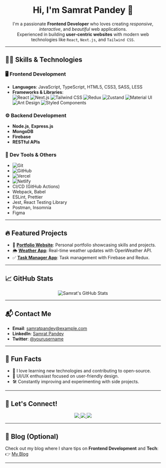 <h1 align="center">Hi, I'm Samrat Pandey 👋</h1>

<p align="center">
  I'm a passionate <strong>Frontend Developer</strong> who loves creating <em>responsive</em>, <em>interactive</em>, and <em>beautiful</em> web applications.<br/>
  Experienced in building <strong>user-centric websites</strong> with modern web technologies like <code>React</code>, <code>Next.js</code>, and <code>Tailwind CSS</code>.
</p>

---

## 🧑‍💻 Skills & Technologies

### 🖥️ Frontend Development
- **Languages**: JavaScript, TypeScript, HTML5, CSS3, SASS, LESS  
- **Frameworks & Libraries**:  
  ![React](https://img.shields.io/badge/-React-61DAFB?style=flat-square&logo=react&logoColor=black) 
  ![Next.js](https://img.shields.io/badge/-Next.js-000?style=flat-square&logo=nextdotjs) 
  ![Tailwind CSS](https://img.shields.io/badge/-Tailwind%20CSS-38B2AC?style=flat-square&logo=tailwind-css&logoColor=white)
  ![Redux](https://img.shields.io/badge/-Redux-764ABC?style=flat-square&logo=redux)
  ![Zustand](https://img.shields.io/badge/-Zustand-black?style=flat-square)
  ![Material UI](https://img.shields.io/badge/-MUI-007FFF?style=flat-square&logo=mui&logoColor=white)
  ![Ant Design](https://img.shields.io/badge/-AntDesign-0170FE?style=flat-square&logo=antdesign&logoColor=white)
  ![Styled Components](https://img.shields.io/badge/-Styled--Components-db7093?style=flat-square&logo=styled-components&logoColor=white)

### ⚙️ Backend Development
- **Node.js**, **Express.js**
- **MongoDB**
- **Firebase**
- **RESTful APIs**

### 🧰 Dev Tools & Others
- ![Git](https://img.shields.io/badge/-Git-F05032?style=flat-square&logo=git&logoColor=white)
- ![GitHub](https://img.shields.io/badge/-GitHub-181717?style=flat-square&logo=github)
- ![Vercel](https://img.shields.io/badge/-Vercel-000?style=flat-square&logo=vercel&logoColor=white)
- ![Netlify](https://img.shields.io/badge/-Netlify-00C7B7?style=flat-square&logo=netlify&logoColor=white)
- CI/CD (GitHub Actions)
- Webpack, Babel
- ESLint, Prettier
- Jest, React Testing Library
- Postman, Insomnia
- Figma

---

## 🔥 Featured Projects

- 🔗 [**Portfolio Website**](https://github.com/samrat-rock/portfolio): Personal portfolio showcasing skills and projects.
- 🌦️ [**Weather App**](https://github.com/samrat-rock/weather-app): Real-time weather updates with OpenWeather API.
- ✅ [**Task Manager App**](https://github.com/samrat-rock/task-manager): Task management with Firebase and Redux.

---

## 📈 GitHub Stats

<p align="center">
  <img src="https://github-readme-stats.vercel.app/api?username=samrat-rock&show_icons=true&hide_title=true&count_private=true&hide=prs&theme=radical" alt="Samrat's GitHub Stats"/>
</p>

---

## 📬 Contact Me

- **Email**: samratpandey@example.com  
- **LinkedIn**: [Samrat Pandey](https://www.linkedin.com/in/samrat-pandey)  
- **Twitter**: [@yourusername](https://twitter.com/yourusername)

---

## 🚀 Fun Facts

- 🧠 I love learning new technologies and contributing to open-source.
- 🎨 UI/UX enthusiast focused on user-friendly design.
- 🛠️ Constantly improving and experimenting with side projects.

---

## 🔗 Let's Connect!

<p align="center">
  <a href="https://www.linkedin.com/in/samrat-pandey">
    <img src="https://img.shields.io/badge/LinkedIn-%230077B5?style=for-the-badge&logo=linkedin&logoColor=white" />
  </a>
  <a href="https://twitter.com/yourusername">
    <img src="https://img.shields.io/badge/Twitter-%231DA1F2?style=for-the-badge&logo=twitter&logoColor=white" />
  </a>
  <a href="https://github.com/samrat-rock">
    <img src="https://img.shields.io/badge/GitHub-%23121011?style=for-the-badge&logo=github&logoColor=white" />
  </a>
</p>

---

## 📝 Blog (Optional)

Check out my blog where I share tips on **Frontend Development** and **Tech**:
👉 [My Blog](https://www.yourblog.com)

---
